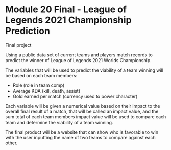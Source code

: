 # Module 20 Final - League of Legends 2021 Championship Prediction
 Final project

Using a public data set of current teams and players match records to predict the winner of League of Legends 2021 Worlds Championship. 

The variables that will be used to predict the viability of a team winning will be based on each team members:

- Role (role in team comp)
- Average KDA (kill, death, assist)
- Gold earned per match (currency used to power character)

Each variable will be given a numerical value based on their impact to the overall final result of a match, that will be called an impact value, and the sum total of each team members impact value will be used to 
compare each team and determine the viability of a team winning.

The final product will be a website that can show who is favorable to win with the user inputting the name of two teams to compare against each other.
